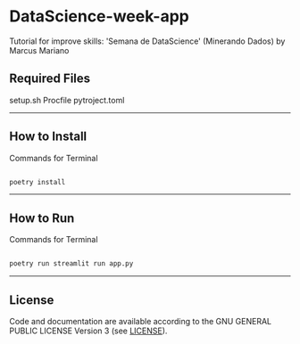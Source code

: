 # DataScience-week-app

Tutorial for improve skills: 'Semana de DataScience' (Minerando Dados) by Marcus Mariano

## Required Files
setup.sh
Procfile
pytroject.toml

---

## How to Install

Commands for Terminal
```sh

poetry install

```

---

## How to Run

Commands for Terminal
```sh

poetry run streamlit run app.py

```

---

## License

Code and documentation are available according to the GNU GENERAL PUBLIC LICENSE Version 3 (see [LICENSE](https://www.gnu.org/licenses/gpl.html)).
